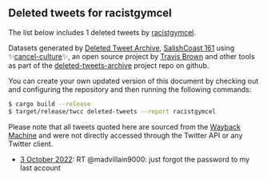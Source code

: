 ## Deleted tweets for racistgymcel

The list below includes 1 deleted tweets by
[racistgymcel](https://twitter.com/racistgymcel).



Datasets generated by [Deleted Tweet Archive](https://twitter.com/deletedtweet161), 
[SalishCoast 161](https://twitter.com/SalishCoastA) using 
✨[cancel-culture](https://github.com/travisbrown/cancel-culture)✨, an open source project by 
[Travis Brown](https://twitter.com/travisbrown) and other tools as part of the 
[deleted-tweets-archive](https://github.com/salcoast/deleted-tweets-archive/) project repo on github.

You can create your own updated version of this document by checking out and configuring the
repository and then running the following commands:

```bash
$ cargo build --release
$ target/release/twcc deleted-tweets --report racistgymcel
```

Please note that all tweets quoted here are sourced from the
[Wayback Machine](https://web.archive.org) and were not directly accessed through the Twitter API or
any Twitter client.

* [ 3 October 2022](https://web.archive.org/web/20221003042643/https://twitter.com/racistgymcel/status/1576790829049397249): RT @madvillain9000: just forgot the password to my last account <!--1576790829049397249-->
